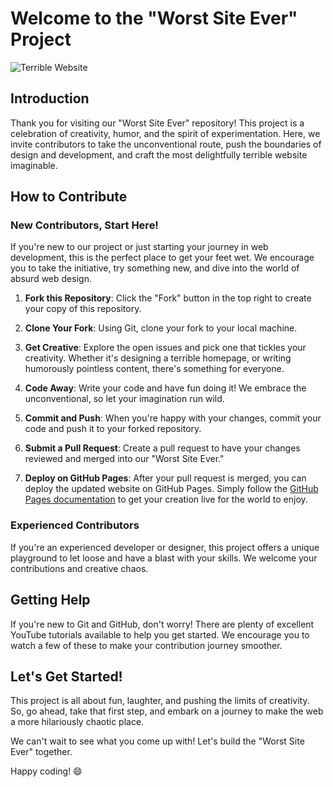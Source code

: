 # Welcome to the "Worst Site Ever" Project

![Terrible Website](https://media2.giphy.com/media/ITk4o4gUrBI9HvZaUm/200w.gif?cid=6c09b952ag6a6fxbd8lnpvpsqmzaedemqoewxwc5a5eft1on&ep=v1_videos_search&rid=200w.gif&ct=v) 

## Introduction

Thank you for visiting our "Worst Site Ever" repository! This project is a celebration of creativity, humor, and the spirit of experimentation. Here, we invite contributors to take the unconventional route, push the boundaries of design and development, and craft the most delightfully terrible website imaginable.

## How to Contribute

### New Contributors, Start Here!

If you're new to our project or just starting your journey in web development, this is the perfect place to get your feet wet. We encourage you to take the initiative, try something new, and dive into the world of absurd web design.

1. **Fork this Repository**: Click the "Fork" button in the top right to create your copy of this repository.

2. **Clone Your Fork**: Using Git, clone your fork to your local machine.

3. **Get Creative**: Explore the open issues and pick one that tickles your creativity. Whether it's designing a terrible homepage, or writing humorously pointless content, there's something for everyone.

4. **Code Away**: Write your code and have fun doing it! We embrace the unconventional, so let your imagination run wild.

5. **Commit and Push**: When you're happy with your changes, commit your code and push it to your forked repository.

6. **Submit a Pull Request**: Create a pull request to have your changes reviewed and merged into our "Worst Site Ever."

7. **Deploy on GitHub Pages**: After your pull request is merged, you can deploy the updated website on GitHub Pages. Simply follow the [GitHub Pages documentation](https://docs.github.com/en/pages) to get your creation live for the world to enjoy.

### Experienced Contributors

If you're an experienced developer or designer, this project offers a unique playground to let loose and have a blast with your skills. We welcome your contributions and creative chaos.

## Getting Help

If you're new to Git and GitHub, don't worry! There are plenty of excellent YouTube tutorials available to help you get started. We encourage you to watch a few of these to make your contribution journey smoother.

## Let's Get Started!

This project is all about fun, laughter, and pushing the limits of creativity. So, go ahead, take that first step, and embark on a journey to make the web a more hilariously chaotic place.

We can't wait to see what you come up with! Let's build the "Worst Site Ever" together.

Happy coding! 😄
